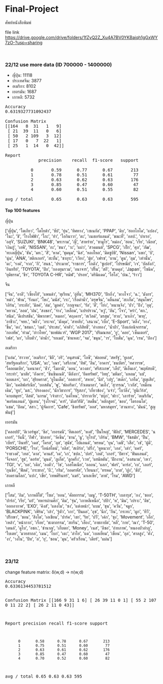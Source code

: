 # Final-Project
ศัพท์หนังสือพิมพ์

file link
https://drive.google.com/drive/folders/1fZyQ2Z_Xu4A7BV0YKBaiqh1gGxWY7zO-?usp=sharing

<br>
<h3> 22/12 use more data (ID 700000 - 1400000) </h3>
  <ul>
    <li>ญี่ปุ่น: 11118
    <li>ประเทศจีน: 3877
    <li>อเมริกา: 8102
    <li>เยอรมัน: 1687
    <li>เกาหลี: 5732
  </ul>

<pre>
Accuracy
0.6319327731092437

Confusion Matrix
[[164   8  31   1   9]
 [ 21  39  11   0   6]
 [ 50   2 109   3  12]
 [ 17   0   7  22   1]
 [ 25   1  14   0  42]]

Report
             precision    recall  f1-score   support

          0       0.59      0.77      0.67       213
          1       0.78      0.51      0.61        77
          2       0.63      0.62      0.63       176
          3       0.85      0.47      0.60        47
          4       0.60      0.51      0.55        82

avg / total       0.65      0.63      0.63       595
</pre>

<h4> Top 100 features </h4>
ญี่ปุ่น
<p>
  ['ญี่ปุ่น', 'โตเกียว', 'โตโยต้า', 'ซัป', 'ยุ่น', 'ทิศทาง', 'เซเนกัล', 'PPAP', 'ดิบ', 'ฮอกไกโด', 'แปลง', 'โนะ', 'ชิ', 'โรงไฟฟ้า', 'โกะ', 'ฮ่า', 'โอกินาวา', 'ตะ', 'เนเธอร์แลนด์', 'ขณะที่', 'อลป.', 'บำเรอ', 'อสุจิ', 'SUZUKI', 'BNK48', 'พระราม', 'ญี่', 'สาหร่าย', 'ซามูไร', 'หม่อง', 'ฮอน', 'เร็ย', 'เนียส', 'เงินกู้', 'เอพี', 'NISSAN', 'กะ', 'ชนา', 'วะ', 'แผ่ว', 'สวดมนต์', 'SPCG', 'เป็ก', 'ศุภ', 'ภัฒ', 'ทะเลญี่ปุ่น', 'ธัน', 'มท.', 'สึ', 'หาด', 'ชุมนุม', 'นิส', 'หลงใหล', 'มิตซูบิชิ', 'Nissan', 'แขก', 'บิ', 'นุ่น', 'ANA', 'สติกเกอร์', 'สะบั้น', 'ซากุระ', 'เวียง', 'มุ้ย', 'เฟรซ', 'บาน', 'ตูน', 'ลุม', 'เท่านั้น', 'ดะ', 'รงค์', 'จวก', 'กิ', 'สนช.', 'ประมาท', 'ราชการ', 'โกดัง', 'ซูเปอร์', 'ไปรษณีย์', 'เจ', 'บัลลังก์', 'อินทรีย์', 'TOYOTA', 'ปิก', 'กองทุนรวม', 'อนาจาร', 'ปริ๊น', 'สกี', 'ขาดดุล', 'Japan', 'โซนิค', 'ยุติธรรม', 'ธีร', 'TOYOTA C-HR', 'ทมิฬ', 'ปรอท', 'ตรินิแดด', 'ไฮโล', 'ปณ.', 'ร้าว']
</p>
จีน
<p>
  ['จีน', 'อาลี', 'เซี่ยงไฮ้', 'แพนด้า', 'ทุเรียน', 'อู่ฮั่น', 'MH370', 'ปักกิ่ง', 'หางโจว', 'ฉ.', 'มังกร', 'หม่า', 'ฟ่าน', 'รังนก', 'โขง', 'มนัส', 'เระ', 'เรือดำน้ำ', 'ตรุษจีน', 'คลื่นลม', 'สะเก็ด', 'สมุนไพร', 'เอิร์น', 'กระอัก', 'มิลค์', 'ล่ม', 'มูลค่า', 'กาญจนา', 'รัล', 'ตี๋', 'โย่ง', 'หนานจิง', 'บัว', 'ปิง', 'อุตุ', 'หยวน', 'ลอต', 'ฝน', 'สงขลา', 'จ่าง', 'เหลื่อม', 'แปรปรวน', 'หวู่', 'ลัน', 'โจว', 'หร่า', 'ศก.', 'สนิม', 'ดีเปรสชัน', 'พิพากษา', 'หมอก', 'ศฤงคาร', 'สเวิลด์', 'มรสุม', 'ฮวบ', 'มาเก๊า', 'พายุ', 'อาชีวะ', 'จยย.', 'พลิ้ว', 'กระจก', 'มังคุด', 'สายลับ', 'เสฉวน', 'เบื่อ', 'E-Sport', 'ตลิ่ง', 'ยาง', 'ชิ้น', 'ตง', 'ขสมก.', 'เมล์', 'ประสบ', 'ค่าตัว', 'อภิสิทธิ์', 'อ่างทอง', 'น้ำป่า', 'ถึงแก่อนิจกรรม', 'กองทัพ', 'ท่วม', 'อ่าวไทย', 'ซอฟต์แวร์', 'WGP 2017', 'ปริมณฑล', 'ยู', 'คอย', 'เซ็นเตอร์', 'เฟส', 'ผา', 'เก็บตัว', 'ดำน้ำ', 'รถเมล์', 'ชำแหละ', 'จม', 'ขนุน', 'วร', 'โบตั๋น', 'ฉุน', 'เรน', 'ป๋อง']
</p>
อเมริกา
<p>
  ['แอ๋ม', 'ฮาวาย', 'อเมริกา', 'ชิลี', 'อริ', 'อนุสรณ์', 'ไอซี', 'ฟลอยด์', 'สหรัฐ', 'ยูเอส', 'สหรัฐอเมริกา', 'USA', 'มะ', 'เณร', 'เสรีภาพ', 'ทิฟ', 'ลีน', 'อาคาร', 'ธนบัตร', 'ทศวรรษ', 'โคลอมเบีย', 'แคนาดา', 'ซัว', 'ไมอามี', 'ดอน', 'ดวงตา', 'ศรีสะเกษ', 'เล็ป', 'ดีเอ็นเอ', 'พฤหัสบดี', 'กระทำ', 'มาลัย', 'อังคาร', 'ซินซินเนติ', 'ตีลังกา', 'ยึดทรัพย์', 'วิทยุ', 'มหึมา', 'แหลม', 'แช่', 'คอลเลจ', 'บก', 'สุริยคราส', 'ยูไนเต็ด', 'ออสการ์', 'สหาย', 'นีย์', 'เปรู', 'สเต๊ก', 'เกร็ด', 'สูญเสีย', 'มิก', 'แคลิฟอร์เนีย', 'บอสตัน', 'พู', 'ฟลอริดา', 'กัวเตมาลา', 'มเอ็ง', 'สุวรรณ', 'เวกัส', 'เหมือนเดิม', 'ทูบ', 'มส.', 'ปรองดอง', 'นักวิชาการ', 'รัฐสภา', 'เกี่ยวข้อง', 'แจ๋ว', 'โบว์ลิ่ง', 'ยูนิเวิร์ส', 'คาบสมุทร', 'ลิสต์', 'แกรม', 'เจ้าสาว', 'แค่ไหน', 'ปารากวัย', 'ซบุ๊ก', 'ฟาว', 'เลวร้าย', 'อเมริกัน', 'พอร์ตแลนด์', 'ผู้แทน', 'รุ่งโรจน์', 'คาร์', 'มังสวิรัติ', 'สดชื่น', 'หลักสูตร', 'ขอบ', 'โตรอนโต', 'แชม', 'ป้อม', 'สสว.', 'ผู้จัดการ', 'Cafe', 'ชิงทรัพย์', 'ลอส', 'มหาสมุทร', 'สวนทาง', 'มันน์', 'สูญพันธุ์']
</p>
เยอรมัน
<p>
  ['คลอปป์', 'ลิเวอร์พูล', 'ซิล', 'เยอรมนี', 'ฮิตเลอร์', 'หงส์', 'ปืนใหญ่', 'ฟิลิป', 'MERCEDES', 'นเกอร์', 'วันนี้', 'กีฬา', 'ม้าลาย', 'วัคซีน', 'ชาน', 'นู', 'ยุโรป', 'เยิร์น', 'BMW', 'รัชสมัย', 'ปืน', 'เบียร์', 'อินทรี', 'เดส', 'โครส', 'อุส', 'สุนัข', 'โปแลนด์', 'พรหม', 'บุน', 'เมธี', 'เสือ', 'เช่', 'ผู้ดี', 'PORSCHE', 'โรล', 'ไอน์สไตน์', 'อลิส', 'สเบิร์ก', 'ฝรั่ง', 'หูหนวก', 'เอล', 'เต่า', 'แคร์', 'ราชวงศ์', 'เทล', 'ดาล', 'คานส์', 'เด', 'เก', 'ชปล.', 'ปอร์', 'เลต์', 'เกอร์', 'ปิศาจ', 'ฟินแลนด์', 'จิ้งจอก', 'ฮูธ', 'ดอร์ท', 'มุนด์', 'ภูเก็ต', 'ลูกครึ่ง', 'เวท', 'แฮมิลตัน', 'ฝึกงาน', 'ลงสนาม', 'เหว', 'TGI', 'v', 'บล', 'เคิล', 'ลงตัว', 'วิช', 'เอสโตเนีย', 'อลอน', 'แลก', 'ฟอร์', 'คาร์ล', 'เบ', 'เลอร์', 'กุนซือ', 'ฟิลด์', 'กระชาก', 'บี.', 'กริม', 'ถอดรหัส', 'เวียนนา', 'ทรหด', 'บาส', 'ฝูง', 'ชัป', 'สงครามโลก', 'แปง', 'เขี่ย', 'เทพศิรินทร์', 'แมร์', 'มาเลเซีย', 'ลาห์', 'โรม', 'AWD']
</p>
เกาหลี
<p>
  ['โสม', 'กิม', 'เกาหลีใต้', 'โซล', 'ยอน', 'ศัลยกรรม', 'เมนู', 'T-50TH', 'เบลารุส', 'กง', 'ซอก', 'ปาร์ก', 'เรีย', 'แย้', 'ทหารผ่านศึก', 'คิม', 'จุ่น', 'เกาหลีเหนือ', 'ปป้า', 'ห', 'มิน', 'เปราะ', 'ติช', 'ออกอากาศ', 'EXO', 'คิงส์', 'แตงโม', 'ซง', 'แต่งหน้า', 'แบม', 'ชุน', 'ควัน', 'จมูก', 'BLACKPINK', 'เฟิร์น', 'เล้า', 'รู้ตัว', 'เกา', 'ปันผล', 'อุซ', 'นึก', 'กึน', 'กระทะ', 'ผูก', 'ทีวี', 'ปรึกษา', 'ชอน', 'สิงโต', 'เอเชียน', 'ปาร์ค', 'เชา', 'ริท', 'ปวี', 'เค้ก', 'ซุง', 'Movement', 'เอ็ก', 'เหล้า', 'หน้ากาก', 'เรื่อย', 'ชะตากรรม', 'สกรีน', 'เฮือง', 'อาชกาบัต', 'หลี', 'กาย', 'ณา', 'T-50', 'เตนล์', 'ดูไบ', 'อชก.', 'ชำนาญ', 'เก็บตก', 'Money', 'เนส', 'ลีซอ', 'ถ่ายภาพ', 'หนองบัวลำภู', 'ใบเตย', 'มวยสากล', 'เมน', 'โบก', 'เตะ', 'ลำไย', 'แด', 'เบลเยี่ยม', 'เขื่อน', 'อุล', 'ศาลสูง', 'คัง', 'งา', 'วงใน', 'ปัท', 'ล', 'ยุ', 'ซอน', 'มุน', 'ครัวเรือน', 'เดียร์', 'แผ่น']
</p>
<br>
<h3> 23/12  </h3>
change feature matrix: δ(w,d) -> n(w,d)
<pre>
Accuracy
0.6336134453781512

Confusion Matrix
[[166   9  31   1   6]
 [ 26  39  11   0   1]
 [ 55   2 107   3   9]
 [ 12   0  11  22   2]
 [ 26   2  11   0  43]]

Report
             precision    recall  f1-score   support

          0       0.58      0.78      0.67       213
          1       0.75      0.51      0.60        77
          2       0.63      0.61      0.62       176
          3       0.85      0.47      0.60        47
          4       0.70      0.52      0.60        82

avg / total       0.65      0.63      0.63       595
</pre>
